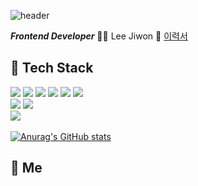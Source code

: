 ![header](https://capsule-render.vercel.app/api?type=soft&color=gradient&text=KeepCoing&animation=twinkling)

___Frontend Developer___ 🙋‍♀️ Lee Jiwon 📄 [이력서](https://rural-dill-f37.notion.site/937f6f2a6c384fdb9cc9cce73292125f "jiwon의이력서")

<h2>🧚 Tech Stack</h2>

<img src="https://img.shields.io/badge/-javascript-yellow?style=flat-square&logo=JavaScript&logoColor=white"/> <img src="https://img.shields.io/badge/-typescript-blue?style=flat-square&logo=TypeScript&logoColor=white" /> <img src="https://img.shields.io/badge/-React-skyblue?style=flat-square&logo=React&logoColor=white" /> <img src="https://img.shields.io/badge/-Next.js-lightgrey?style=flat-square&logo=Next.js&logoColor=white" /> <img src="https://img.shields.io/badge/-HTML-orange?style=flat-square&logo=HTML5&logoColor=white" /> <img src="https://img.shields.io/badge/-CSS-green?style=flat-square&logo=CSS3&logoColor=white" /> <br/> <img src="https://img.shields.io/badge/-apollo-blueviolet?style=flat-square&logo=Apollo GraphQL&logoColor=white" /> <img src="https://img.shields.io/badge/-graphql-lightgrey?style=flat-square&logo=GraphQL&logoColor=white" /> <br /> <img src="https://img.shields.io/badge/-emotion-ff69b4?style=flat-square" />
<br/><br/>
[![Anurag's GitHub stats](https://github-readme-stats.vercel.app/api?username=jiwon&show_icons=true&theme=radical)](https://github.com/anuraghazra/github-readme-stats)

<h2> 👸 Me </h2>

                                                 
                                                                                                                                                                                                                   
